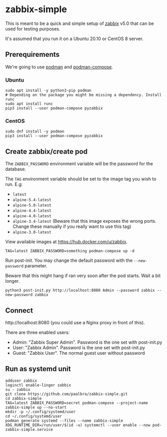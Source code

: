 # zabbix-simple

This is meant to be a quick and simple setup of [zabbix](https://zabbix.com) v5.0 that can be used for testing purposes.

It's assumed that you run it on a Ubuntu 20.10 or CentOS 8 server.

## Prerequirements

We're going to use [podman](https://podman.io/getting-started/) and [podman-compose](https://github.com/containers/podman-compose).

### Ubuntu

```
sudo apt install -y python3-pip podman
# Depending on the package you might be missing a dependency. Install runc
sudo apt install runc
pip3 install --user podman-compose pyzabbix
```

### CentOS
```
sudo dnf install -y podman
pip3 install --user podman-compose pyzabbix
```

## Create zabbix/create pod

The `ZABBIX_PASSWORD` environment variable will be the password for the database.

The `TAG` environment variable should be set to the image tag you wish to run. E.g:

- `latest`
- `alpine-5.4-latest`
- `alpine-5.0-latest`
- `alpine-4.4-latest`
- `alpine-4.0-latest`
- `alpine-3.4-latest` (Beware that this image exposes the wrong ports. Change these manually if you really want to use this tag)
- `alpine-3.0-latest`

View available images at <https://hub.docker.com/u/zabbix>.

```
TAG=latest ZABBIX_PASSWORD=something podman-compose up -d
```

Run post-init. You may change the default password with the `--new-password` parameter.

Beware that this might hang if ran very soon after the pod starts. Wait a bit longer.

```
python3 post-init.py http://localhost:8080 Admin --password zabbix --new-password zabbix
```

## Connect

http://localhost:8080 (you could use a Nginx proxy in front of this).

There are three enabled users:

* Admin: "Zabbix Super Admin". Password is the one set with post-init.py
* User: "Zabbix Admin". Password is the one set with post-init.py
* Guest: "Zabbix User". The normal guest user without password

## Run as systemd unit

```
adduser zabbix
loginctl enable-linger zabbix
su - zabbix
git clone https://github.com/paalbra/zabbix-simple.git
cd zabbix-simple
TAG=latest ZABBIX_PASSWORD=secret podman-compose --project-name zabbix-simple up --no-start
mkdir -p ~/.config/systemd/user
cd ~/.config/systemd/user
podman generate systemd --files --name zabbix-simple
XDG_RUNTIME_DIR=/run/user/$(id -u) systemctl --user enable --now pod-zabbix-simple.service
```
